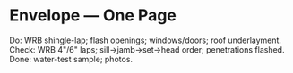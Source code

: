 # Envelope — One Page

Do: WRB shingle-lap; flash openings; windows/doors; roof underlayment.
Check: WRB 4"/6" laps; sill→jamb→set→head order; penetrations flashed.
Done: water-test sample; photos.
